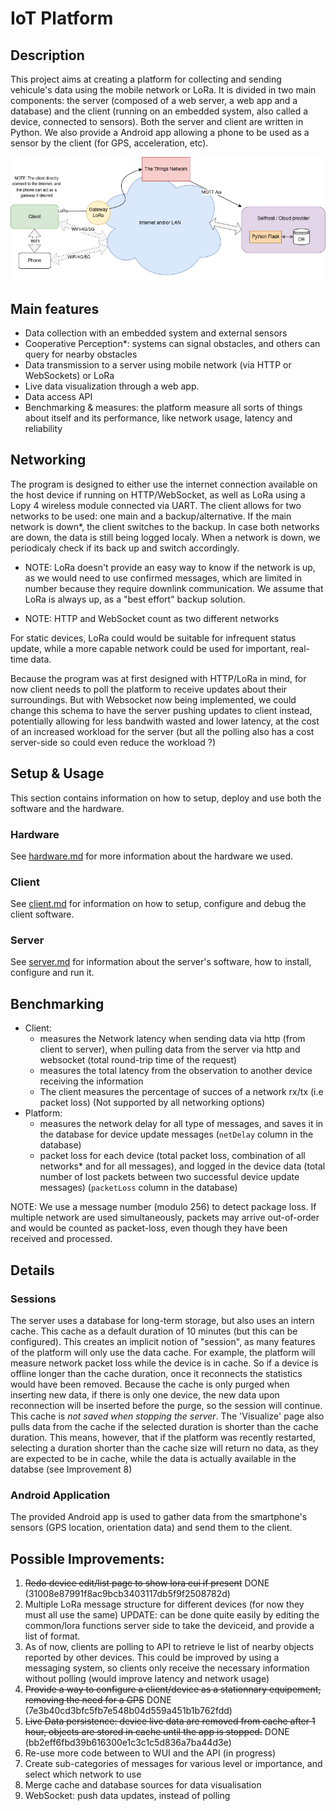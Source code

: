 # IoT Platform

## Description
This project aims at creating a platform for collecting and sending vehicule's data using the mobile network or LoRa. It is divided in two main components: the server (composed of a web server, a web app and a database) and the client (running on an embedded system, also called a device, connected to sensors).
Both the server and client are written in Python.
We also provide a Android app allowing a phone to be used as a sensor by the client (for GPS, acceleration, etc).

![Architectural diagram of the platform](doc/diag.png)

## Main features
- Data collection with an embedded system and external sensors
- Cooperative Perception*: systems can signal obstacles, and others can query for nearby obstacles
- Data transmission to a server using mobile network (via HTTP or WebSockets) or LoRa
- Live data visualization through a web app.
- Data access API
- Benchmarking & measures: the platform measure all sorts of things about itself and its performance, like network usage, latency and reliability

## Networking
The program is designed to either use the internet connection available on the host device if running on HTTP/WebSocket, as well as LoRa using a Lopy 4 wireless module connected via UART.
The client allows for two networks to be used: one main and a backup/alternative. If the main network is down*, the client switches to the backup. In case both networks are down, the data is still being logged localy. When a network is down, we periodicaly check if its back up and switch accordingly.

* NOTE: LoRa doesn't provide an easy way to know if the network is up, as we would need to use confirmed messages, which are limited in number because they require downlink communication. We assume that LoRa is always up, as a "best effort" backup solution.

* NOTE: HTTP and WebSocket count as two different networks

For static devices, LoRa could would be suitable for infrequent status update, while a more capable network could be used for important, real-time data.

Because the program was at first designed with HTTP/LoRa in mind, for now client needs to poll the platform to receive updates about their surroundings. But with Websocket now being implemented, we could change this schema to have the server pushing updates to client instead, potentially allowing for less bandwith wasted and lower latency, at the cost of an increased workload for the server (but all the polling also has a cost server-side so could even reduce the workload ?)

## Setup & Usage
This section contains information on how to setup, deploy and use both the software and the hardware.

### Hardware
See [hardware.md](doc/client_hardware.md) for more information about the hardware we used.

### Client
See [client.md](doc/client.md.md) for information on how to setup, configure and debug the client software.

### Server
See [server.md](doc/server.md) for information about the server's software, how to install, configure and run it.


## Benchmarking
- Client: 
    - measures the Network latency when sending data via http (from client to server), when pulling data from the server via http and websocket (total round-trip time of the request)
    - measures the total latency from the observation to another device receiving the information
    - The client measures the percentage of succes of a network rx/tx (i.e packet loss) (Not supported by all networking options)
- Platform: 
    - measures the network delay for all type of messages, and saves it in the database for device update messages (`netDelay` column in the database)
    - packet loss for each device (total packet loss, combination of all networks* and for all messages), and logged in the device data (total number of lost packets between two successful device update messages) (`packetLoss` column in the database)

NOTE: We use a message number (modulo 256) to detect package loss. If multiple network are used simultaneously, packets may arrive out-of-order and would be counted as packet-loss, even though they have been received and processed.

## Details

### Sessions
The server uses a database for long-term storage, but also uses an intern cache. This cache as a default duration of 10 minutes (but this can be configured). This creates an implicit notion of "session", as many features of the platform will only use the data cache. 
For example, the platform will measure network packet loss while the device is in cache. So if a device is offline longer than the cache duration, once it reconnects the statistics would have been removed. 
Because the cache is only purged when inserting new data, if there is only one device, the new data upon reconnection will be inserted before the purge, so the session will continue.
This cache is *not saved when stopping the server*.
The 'Visualize' page also pulls data from the cache if the selected duration is shorter than the cache duration. This means, however, that if the platform was recently restarted, selecting a duration shorter than the cache size will return no data, as they are expected to be in cache, while the data is actually available in the databse (see Improvement 8)

### Android Application
The provided Android app is used to gather data from the smartphone's sensors (GPS location, orientation data) and send them to the client. 

## Possible Improvements:
1. ~~Redo device edit/list page to show lora eui if present~~ DONE (31008e87991f8ac9bcb3403117db5f9f2508782d)
2. Multiple LoRa message structure for different devices (for now they must all use the same) UPDATE: can be done quite easily by editing the common/lora functions server side to take the deviceid, and provide a list of format.
3. As of now, clients are polling to API to retrieve le list of nearby objects reported by other devices. This could be improved by using a messaging system, so clients only receive the necessary information without polling (would improve latency and network usage)
4. ~~Provide a way to configure a client/device as a stationnary equipement, removing the need for a GPS~~ DONE (7e3b40cd3bfc5fb7e548b04d559a451b1b762fdd)
5. ~~Live Data persistence: device live data are removed from cache after 1 hour, objects are stored in cache until the app is stopped.~~ DONE (bb2eff6fbd39b616300e1c3c1c5d836a7ba44d3e)
6. Re-use more code between to WUI and the API (in progress)
7. Create sub-categories of messages for various level or importance, and select which network to use
8. Merge cache and database sources for data visualisation
9. WebSocket: push data updates, instead of polling